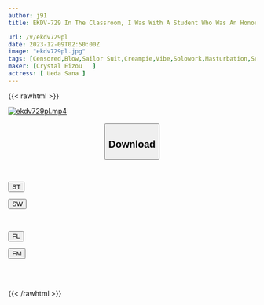 ```yaml
---
author: j91
title: EKDV-729 In The Classroom, I Was With A Student Who Was An Honor Student... I Was Invited By A Dark-haired Girl Who Is A Bitch And Secretly Carnivorous, And I Creampied Her Many Times While She Was Still In Her Uniform. Sana Ueda, An After-school Love Hotel.

url: /v/ekdv729pl
date: 2023-12-09T02:50:00Z
image: "ekdv729pl.jpg"
tags: [Censored,Blow,Sailor Suit,Creampie,Vibe,Solowork,Masturbation,School Girls,Cowgirl,Electric Massager,Squirting,69,Slender,Shaved,School Uniform,Tits,Back	 ]
maker: [Crystal Eizou   ]
actress: [ Ueda Sana ]
---
```



{{< rawhtml >}}

<div class="video" data-videoid="O4xgwAB8G3fZj23">
    <a href="javascript:;">
        <img src="/v/ekdv729pl/ekdv729pl.jpg" width="WIDTH" height="HEIGHT" alt="ekdv729pl.mp4" loading="lazy">
    </a>
</div>

<script type="text/javascript" src="https://j91.asia/asset/on-demand-st.js"></script>

<br>
  <link rel="stylesheet" href="https://j91.asia/asset/bs5.css">
  
  <center>
  <button class="btn btn-primary" type="button" data-bs-toggle="collapse" data-bs-target=".multi-collapse" aria-expanded="false" aria-controls="multiCollapseExample1 multiCollapseExample2"><h2>Download</h2></button></center>
</p>
<div class="row">
  <div class="col">
    <div class="collapse multi-collapse" id="multiCollapseExample1">
      <div class="card card-body">
	      	      <br>
<div class="buttons">  
<p><a href="https://streamtape.to/v/O4xgwAB8G3fZj23" target="_blank"><button class="btn-hover color-3"><i class="fa fa-download"></i> ST</button></a></p>
<p><a href="https://flaswish.com/ft5hnbetzmoa" target="_blank"><button class="btn-hover color-2"><i class="fa fa-download"></i> SW</button></a></p></div>
    </div>
  </div>
</div>
  <div class="col">
    <div class="collapse multi-collapse" id="multiCollapseExample2">
      <div class="card card-body">
	      <br>
<div class="buttons">
<p><a href="javascript:;" target="_blank"><button class="btn-hover color-9"><i class="fa fa-download"></i> FL</button></a></p>
<p><a href="javascript:;" target="_blank"><button class="btn-hover color-8"><i class="fa fa-download"></i> FM</button></a></p></div>
<br><br>
      </div>
    </div>
  </div>
</div>

{{< /rawhtml >}}